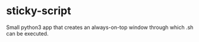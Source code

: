 # sticky-script
Small python3 app that creates an always-on-top window through which .sh can be executed.
